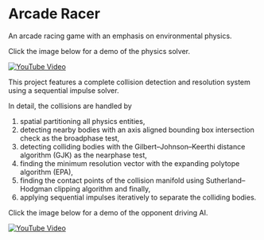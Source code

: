 # Arcade Racer
An arcade racing game with an emphasis on environmental physics.

Click the image below for a demo of the physics solver.

[![YouTube Video](https://img.youtube.com/vi/ZpHo55XJ1fw/0.jpg)](https://www.youtube.com/watch?v=ZpHo55XJ1fw)

This project features a complete collision detection and resolution system using a sequential impulse solver.

In detail, the collisions are handled by
1. spatial partitioning all physics entities,
2. detecting nearby bodies with an axis aligned bounding box intersection check as the broadphase test,
3. detecting colliding bodies with the Gilbert–Johnson–Keerthi distance algorithm (GJK) as the nearphase test,
4. finding the minimum resolution vector with the expanding polytope algorithm (EPA),
5. finding the contact points of the collision manifold using Sutherland–Hodgman clipping algorithm and finally,
6. applying sequential impulses iteratively to separate the colliding bodies.

Click the image below for a demo of the opponent driving AI.

[![YouTube Video](https://img.youtube.com/vi/1k3zN1yOzWg/0.jpg)](https://www.youtube.com/watch?v=1k3zN1yOzWg)
